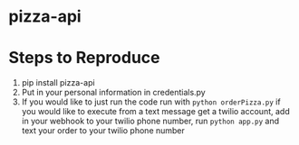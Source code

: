 # pizza-api

# Steps to Reproduce 
1. pip install pizza-api
2. Put in your personal information in credentials.py 
3. If you would like to just run the code run with `python orderPizza.py` if you would like to execute from a text message get a twilio account, add in your webhook to your twilio phone number, run `python app.py` and text your order to your twilio phone number
